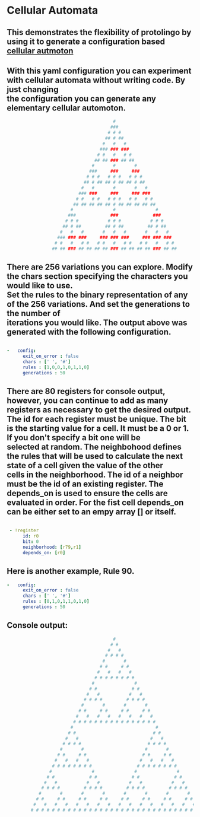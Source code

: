 # Cellular Automata

## This demonstrates the flexibility of **protolingo** by using it to generate a configuration based [cellular autmoton](http://mathworld.wolfram.com/ElementaryCellularAutomaton.html)
## With this yaml configuration you can experiment with cellular automata without writing code. By just changing<br>the configuration you can generate any elementary cellular automoton.


```bash
                                        #
                                       ###
                                      # # #
                                     ## # ##
                                    #   #   #
                                   ### ### ###
                                  # #   #   # #
                                 ## ## ### ## ##
                                #       #       #
                               ###     ###     ###
                              # # #   # # #   # # #
                             ## # ## ## # ## ## # ##
                            #   #       #       #   #
                           ### ###     ###     ### ###
                          # #   # #   # # #   # #   # #
                         ## ## ## ## ## # ## ## ## ## ##
                        #               #               #
                       ###             ###             ###
                      # # #           # # #           # # #
                     ## # ##         ## # ##         ## # ##
                    #   #   #       #   #   #       #   #   #
                   ### ### ###     ### ### ###     ### ### ###
                  # #   #   # #   # #   #   # #   # #   #   # #
                 ## ## ### ## ## ## ## ### ## ## ## ## ### ## ##
```

## There are 256 variations you can explore. Modify the **chars** section specifying the characters you would like to use.<br>Set the **rules** to the binary representation of any of the 256 variations. And set the generations to the number of <br>iterations you would like. The output above was generated with the following configuration.

```yaml

-   config:
      exit_on_error : false
      chars : [' ', '#']
      rules : [1,0,0,1,0,1,1,0]
      generations : 50

```

## There are 80 registers for console output, however, you can continue to add as many registers as necessary to get the desired output.<br> The **id** for each register **must** be unique. The **bit** is the starting value for a cell. It must be a **0** or **1**. If you don't specify a bit one will be<br> selected at random. The **neighbohood** defines the rules that will be used to calculate the next state of a cell given the value of the other<br> cells in the neighborhood. The id of a neighbor must be the id of an existing register. The **depends_on** is used to ensure the cells are<br> evaluated in order. For the fist cell depends_on can be either set to an empy array [] or itself.

```yaml

 - !register
      id: r0
      bit: 0
      neighborhood: [r79,r1]
      depends_on: [r0]

```

## Here is another example, Rule 90.

```yaml
-   config:
      exit_on_error : false
      chars : [' ', '#']
      rules : [0,1,0,1,1,0,1,0]
      generations : 50

```

## Console output:

```bash
                                        #
                                       # #
                                      #   #
                                     # # # #
                                    #       #
                                   # #     # #
                                  #   #   #   #
                                 # # # # # # # #
                                #               #
                               # #             # #
                              #   #           #   #
                             # # # #         # # # #
                            #       #       #       #
                           # #     # #     # #     # #
                          #   #   #   #   #   #   #   #
                         # # # # # # # # # # # # # # # #
                        #                               #
                       # #                             # #
                      #   #                           #   #
                     # # # #                         # # # #
                    #       #                       #       #
                   # #     # #                     # #     # #
                  #   #   #   #                   #   #   #   #
                 # # # # # # # #                 # # # # # # # #
                #               #               #               #
               # #             # #             # #             # #
              #   #           #   #           #   #           #   #
             # # # #         # # # #         # # # #         # # # #
            #       #       #       #       #       #       #       #
           # #     # #     # #     # #     # #     # #     # #     # #
          #   #   #   #   #   #   #   #   #   #   #   #   #   #   #   #
         # # # # # # # # # # # # # # # # # # # # # # # # # # # # # # # #
```

